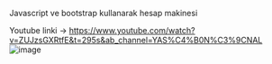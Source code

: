 Javascript ve bootstrap kullanarak hesap makinesi 


Youtube linki -> <a href=""> https://www.youtube.com/watch?v=ZUJzsGXRtfE&t=295s&ab_channel=YAS%C4%B0N%C3%9CNAL
![image](https://user-images.githubusercontent.com/56133248/175656326-66c03d9f-e08e-4459-8dd3-f18c51a362ba.png)
